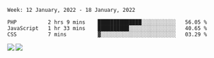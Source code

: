 <!--START_SECTION:waka-->
```text
Week: 12 January, 2022 - 18 January, 2022

PHP          2 hrs 9 mins    ██████████████░░░░░░░░░░░   56.05 % 
JavaScript   1 hr 33 mins    ██████████░░░░░░░░░░░░░░░   40.65 % 
CSS          7 mins          ▓░░░░░░░░░░░░░░░░░░░░░░░░   03.29 % 
```
<!--END_SECTION:waka-->
<a href="https://github.com/anuraghazra/github-readme-stats">
  <img align="left" src="https://github-readme-stats.vercel.app/api?username=Tanesan&count_private=true&show_icons=true" />
<img align="left" src="https://github-readme-stats.vercel.app/api/top-langs/?username=Tanesan" />
</a>

